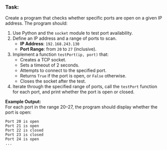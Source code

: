 ### Task:  

Create a program that checks whether specific ports are open on a given IP address. The program should:  

1. Use Python and the `socket` module to test port availability.  
2. Define an IP address and a range of ports to scan.  
   - **IP Address**: `192.168.243.130`  
   - **Port Range**: from `20` to `27` (inclusive).  
3. Implement a function `testPort(ip, port)` that:  
   - Creates a TCP socket.  
   - Sets a timeout of 2 seconds.  
   - Attempts to connect to the specified port.  
   - Returns `True` if the port is open, or `False` otherwise.  
   - Closes the socket after the test.  
4. Iterate through the specified range of ports, call the `testPort` function for each port, and print whether the port is open or closed.  

**Example Output:**  
For each port in the range 20–27, the program should display whether the port is open:  
```
Port 20 is open
Port 21 is open
Port 22 is closed
Port 23 is closed
Port 24 is open
...
```  